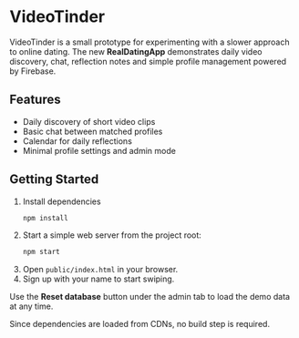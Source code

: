 # VideoTinder

VideoTinder is a small prototype for experimenting with a slower approach to online dating.
The new **RealDatingApp** demonstrates daily video discovery, chat, reflection notes
and simple profile management powered by Firebase.

## Features

* Daily discovery of short video clips
* Basic chat between matched profiles
* Calendar for daily reflections
* Minimal profile settings and admin mode


## Getting Started

1. Install dependencies
   ```bash
   npm install
   ```
2. Start a simple web server from the project root:
   ```bash
   npm start
   ```
3. Open `public/index.html` in your browser.
4. Sign up with your name to start swiping.

Use the **Reset database** button under the admin tab to load the demo data at any time.

Since dependencies are loaded from CDNs, no build step is required.
